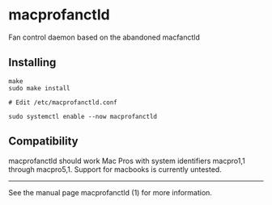 # macprofanctld 
Fan control daemon based on the abandoned macfanctld

## Installing
    make
    sudo make install
    
    # Edit /etc/macprofanctld.conf
    
    sudo systemctl enable --now macprofanctld


## Compatibility

macprofanctld should work Mac Pros with system identifiers macpro1,1 through macpro5,1.
Support for macbooks is currently untested.


---
See the manual page macprofanctld (1) for more information.
